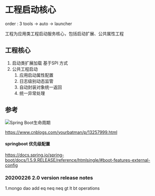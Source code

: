 # 工程启动核心
order : 3   tools  -> auto -> launcher

工程为应用类工程启动服务核心，包括启动扩展、公共属性工程

## 工程核心
1. 启动类扩展加载 基于SPI 方式
2. 公共工程启动
   1. 应用启动属性配置
   2. 日志级别动态监管
   3. 自动封装对象统一返回 
   4. 统一异常处理

## 参考

![Spring Boot生命周期](https://img2020.cnblogs.com/blog/568153/202108/568153-20210809182954565-647364613.png)

https://www.cnblogs.com/yourbatman/p/13257999.html

#### springboot 优先级配置
   https://docs.spring.io/spring-boot/docs/1.5.9.RELEASE/reference/htmlsingle/#boot-features-external-config


### 20200226 2.0 version release notes
1.mongo dao  add eq neq neq gt lt bt operations